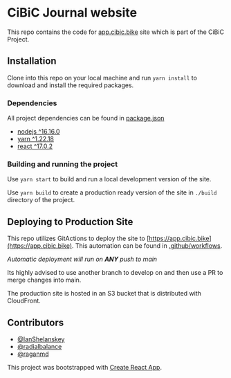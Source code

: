 # CiBiC Journal website
This repo contains the code for [app.cibic.bike](https://spp.cibic.bike) site which is part of the CiBiC Project.

## Installation
Clone into this repo on your local machine and run `yarn install` to download and install the required packages.

### Dependencies
All project dependencies can be found in [package.json](./package.json)
 
 - [nodejs ^16.16.0](https://nodejs.org/en)
 - [yarn ^1.22.18](https://yarnpkg.com/) 
 - [react ^17.0.2](https://react.dev/)

### Building and running the project
Use `yarn start` to build and run a local development version of the site. 

Use `yarn build` to create a production ready version of the site in `./build` directory of the project.

## Deploying to Production Site
This repo utilizes GitActions to deploy the site to [https://app.cibic.bike](https://app.cibic.bike). This automation can be found in [.github/workflows](./.github/workflows/push-to-prod.yml).

_Automatic deployment will run on **ANY** push to main_

Its highly advised to use another branch to develop on and then use a PR to merge changes into main.

The production site is hosted in an S3 bucket that is distributed with CloudFront.

## Contributors
- [@IanShelanskey](https://github.com/IanShelanskey)
- [@radialbalance](https://github.com/radialbalance)
- [@raganmd](https://github.com/raganmd)


This project was bootstrapped with [Create React App](https://github.com/facebook/create-react-app).